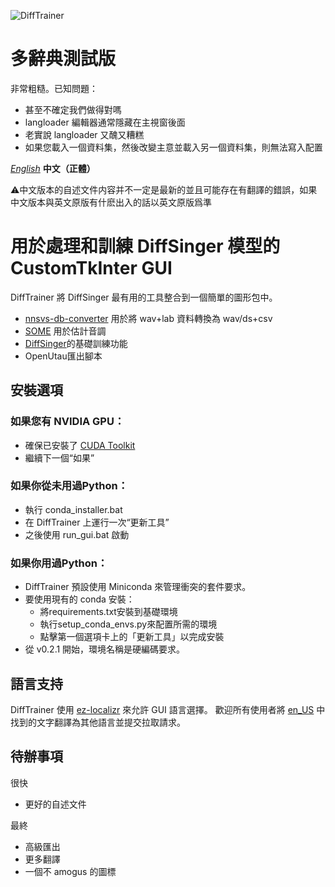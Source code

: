 ![DiffTrainer](https://github.com/agentasteriski/DiffTrainer/blob/main/assets/difftrainerlogo.png?raw=true)

# 多辭典測試版
非常粗糙。已知問題：
- 甚至不確定我們做得對嗎
- langloader 編輯器通常隱藏在主視窗後面
- 老實說 langloader 又醜又糟糕
- 如果您載入一個資料集，然後改變主意並載入另一個資料集，則無法寫入配置


*[English](./README.md)* **中文（正體）**

⚠中文版本的自述文件内容并不一定是最新的並且可能存在有翻譯的錯誤，如果中文版本與英文原版有什麽出入的話以英文原版爲準

# 用於處理和訓練 DiffSinger 模型的 CustomTkInter GUI
DiffTrainer 將 DiffSinger 最有用的工具整合到一個簡單的圖形包中。
- [nnsvs-db-converter](https://github.com/UtaUtaUtau/nnsvs-db-converter) 用於將 wav+lab 資料轉換為 wav/ds+csv
- [SOME](https://github.com/openvpi/SOME) 用於估計音調
- [DiffSinger](https://github.com/openvpi/DiffSinger)的基礎訓練功能
- OpenUtau匯出腳本
## 安裝選項
### 如果您有 NVIDIA GPU：
- 確保已安裝了 [CUDA Toolkit](https://developer.nvidia.com/cuda-11-8-0-download-archive)
- 繼續下一個“如果”

### 如果你從未用過Python：
- 執行 conda_installer.bat
- 在 DiffTrainer 上運行一次“更新工具”
- 之後使用 run_gui.bat 啟動

### 如果你用過Python：
- DiffTrainer 預設使用 Miniconda 來管理衝突的套件要求。
- 要使用現有的 conda 安裝：
  - 將requirements.txt安裝到基礎環境
  - 執行setup_conda_envs.py來配置所需的環境
  - 點擊第一個選項卡上的「更新工具」以完成安裝
- 從 v0.2.1 開始，環境名稱是硬編碼要求。

## 語言支持
DiffTrainer 使用 [ez-localizr](https://github.com/spicytigermeat/ez-localizr/tree/main) 來允許 GUI 語言選擇。 歡迎所有使用者將 [en_US](/strings/en_US.yaml) 中找到的文字翻譯為其他語言並提交拉取請求。

## 待辦事項
很快
- 更好的自述文件

最終
- 高級匯出
- 更多翻譯
- 一個不 amogus 的圖標
